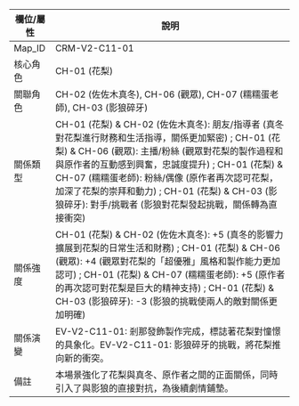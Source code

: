 | 欄位/屬性 | 說明 |
|---|---|
| Map_ID | CRM-V2-C11-01 |
| 核心角色 | CH-01 (花梨) |
| 關聯角色 | CH-02 (佐佐木真冬), CH-06 (觀眾), CH-07 (糯糯蛋老師), CH-03 (影狼碎牙) |
| 關係類型 | CH-01 (花梨) & CH-02 (佐佐木真冬): 朋友/指導者 (真冬對花梨進行財務和生活指導，關係更加緊密) ; CH-01 (花梨) & CH-06 (觀眾): 主播/粉絲 (觀眾對花梨的製作過程和與原作者的互動感到興奮，忠誠度提升) ; CH-01 (花梨) & CH-07 (糯糯蛋老師): 粉絲/偶像 (原作者再次認可花梨，加深了花梨的崇拜和動力) ; CH-01 (花梨) & CH-03 (影狼碎牙): 對手/挑戰者 (影狼對花梨發起挑戰，關係轉為直接衝突) |
| 關係強度 | CH-01 (花梨) & CH-02 (佐佐木真冬): +5 (真冬的影響力擴展到花梨的日常生活和財務) ; CH-01 (花梨) & CH-06 (觀眾): +4 (觀眾對花梨的「超優雅」風格和製作能力更加認可) ; CH-01 (花梨) & CH-07 (糯糯蛋老師): +5 (原作者的再次認可對花梨是巨大的精神支持) ; CH-01 (花梨) & CH-03 (影狼碎牙): -3 (影狼的挑戰使兩人的敵對關係更加明確) |
| 關係演變 | EV-V2-C11-01: 剎那發飾製作完成，標誌著花梨對憧憬的具象化。EV-V2-C11-01: 影狼碎牙的挑戰，將花梨推向新的衝突。 |
| 備註 | 本場景強化了花梨與真冬、原作者之間的正面關係，同時引入了與影狼的直接對抗，為後續劇情鋪墊。 |
